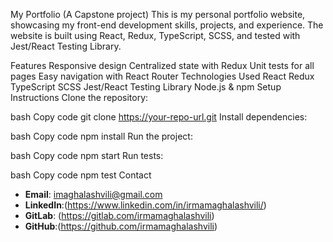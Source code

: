 My Portfolio (A Capstone project)
This is my personal portfolio website, showcasing my front-end development skills, projects, and experience. The website is built using React, Redux, TypeScript, SCSS, and tested with Jest/React Testing Library.

Features
Responsive design
Centralized state with Redux
Unit tests for all pages
Easy navigation with React Router
Technologies Used
React
Redux
TypeScript
SCSS
Jest/React Testing Library
Node.js & npm
Setup Instructions
Clone the repository:

bash
Copy code
git clone https://your-repo-url.git
Install dependencies:

bash
Copy code
npm install
Run the project:

bash
Copy code
npm start
Run tests:

bash
Copy code
npm test
Contact
- **Email**: imaghalashvili@gmail.com
- **LinkedIn**:(https://www.linkedin.com/in/irmamaghalashvili/)
- **GitLab**: (https://gitlab.com/irmamaghalashvili)
- **GitHub**:(https://github.com/irmamaghalashvili)
